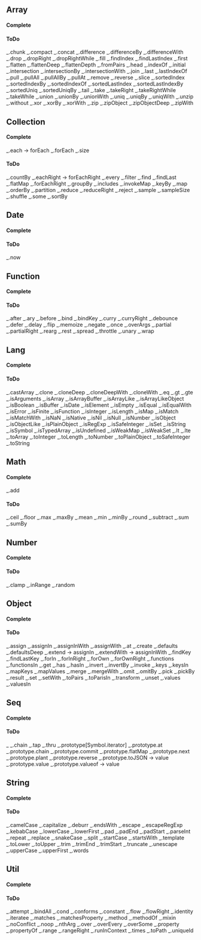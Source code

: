 ## Array
#### Complete





#### ToDo
_.chunk
_.compact
_.concat
_.difference
_.differenceBy
_.differenceWith
_.drop
_.dropRight
_.dropRightWhile
_.fill
_.findIndex
_.findLastIndex
_.first
_.flatten
_.flattenDeep
_.flattenDepth
_.fromPairs
_.head
_.indexOf
_.initial
_.intersection
_.intersectionBy
_.intersectionWith
_.join
_.last
_.lastIndexOf
_.pull
_.pullAll
_.pullAllBy
_.pullAt
_.remove
_.reverse
_.slice
_.sortedIndex
_.sortedIndexBy
_.sortedIndexOf
_.sortedLastIndex
_.sortedLastIndexBy
_.sortedUniq
_.sortedUniqBy
_.tail
_.take
_.takeRight
_.takeRightWhile
_.takeWhile
_.union
_.unionBy
_.unionWith
_.uniq
_.uniqBy
_.uniqWith
_.unzip
_.without
_.xor
_.xorBy
_.xorWith
_.zip
_.zipObject
_.zipObjectDeep
_.zipWith


## Collection
#### Complete
_.each -> forEach
_.forEach
_.size





#### ToDo
_.countBy
_.eachRight -> forEachRight
_.every
_.filter
_.find
_.findLast
_.flatMap
_.forEachRight
_.groupBy
_.includes
_.invokeMap
_.keyBy
_.map
_.orderBy
_.partition
_.reduce
_.reduceRight
_.reject
_.sample
_.sampleSize
_.shuffle
_.some
_.sortBy




## Date
#### Complete





#### ToDo
_.now




## Function
 
#### Complete





#### ToDo
_.after
_.ary
_.before
_.bind
_.bindKey
_.curry
_.curryRight
_.debounce
_.defer
_.delay
_.flip
_.memoize
_.negate
_.once
_.overArgs
_.partial
_.partialRight
_.rearg
_.rest
_.spread
_.throttle
_.unary
_.wrap


## Lang


#### Complete





#### ToDo
_.castArray
_.clone
_.cloneDeep
_.cloneDeepWith
_.cloneWith
_.eq
_.gt
_.gte
_.isArguments
_.isArray
_.isArrayBuffer
_.isArrayLike
_.isArrayLikeObject
_.isBoolean
_.isBuffer
_.isDate
_.isElement
_.isEmpty
_.isEqual
_.isEqualWith
_.isError
_.isFinite
_.isFunction
_.isInteger
_.isLength
_.isMap
_.isMatch
_.isMatchWith
_.isNaN
_.isNative
_.isNil
_.isNull
_.isNumber
_.isObject
_.isObjectLike
_.isPlainObject
_.isRegExp
_.isSafeInteger
_.isSet
_.isString
_.isSymbol
_.isTypedArray
_.isUndefined
_.isWeakMap
_.isWeakSet
_.lt
_.lte
_.toArray
_.toInteger
_.toLength
_.toNumber
_.toPlainObject
_.toSafeInteger
_.toString




## Math

#### Complete
_.add





#### ToDo
_.ceil
_.floor
_.max
_.maxBy
_.mean
_.min
_.minBy
_.round
_.subtract
_.sum
_.sumBy


## Number
#### Complete





#### ToDo
_.clamp
_.inRange
_.random


## Object
#### Complete





#### ToDo
_.assign
_.assignIn
_.assignInWith
_.assignWith
_.at
_.create
_.defaults
_.defaultsDeep
_.extend -> assignIn
_.extendWith -> assignInWith
_.findKey
_.findLastKey
_.forIn
_.forInRight
_.forOwn
_.forOwnRight
_.functions
_.functionsIn
_.get
_.has
_.hasIn
_.invert
_.invertBy
_.invoke
_.keys
_.keysIn
_.mapKeys
_.mapValues
_.merge
_.mergeWith
_.omit
_.omitBy
_.pick
_.pickBy
_.result
_.set
_.setWith
_.toPairs
_.toParisIn
_.transform
_.unset
_.values
_.valuesIn



## Seq
#### Complete





#### ToDo
_
_.chain
_.tap
_.thru
_.prototype[Symbol.iterator]
_.prototype.at
_.prototype.chain
_.prototype.commit
_.prototype.flatMap
_.prototype.next
_.prototype.plant
_.prototype.reverse
_.prototype.toJSON -> value
_.prototype.value
_.prototype.valueof -> value




## String
#### Complete





#### ToDo
_.camelCase
_.capitalize
_.deburr
_.endsWith
_.escape
_.escapeRegExp
_.kebabCase
_.lowerCase
_.lowerFirst
_.pad
_.padEnd
_.padStart
_.parseInt
_.repeat
_.replace
_.snakeCase
_.split
_.startCase
_.startsWith
_.template
_.toLower
_.toUpper
_.trim
_.trimEnd
_.trimStart
_.truncate
_.unescape
_.upperCase
_.upperFirst
_.words



## Util
#### Complete





#### ToDo
_.attempt
_.bindAll
_.cond
_.conforms
_.constant
_.flow
_.flowRight
_.identity
_.iteratee
_.matches
_.matchesProperty
_.method
_.methodOf
_.mixin
_.noConflict
_.noop
_.nthArg
_.over
_.overEvery
_.overSome
_.property
_.propertyOf
_.range
_.rangeRight
_.runInContext
_.times
_.toPath
_.uniqueId


